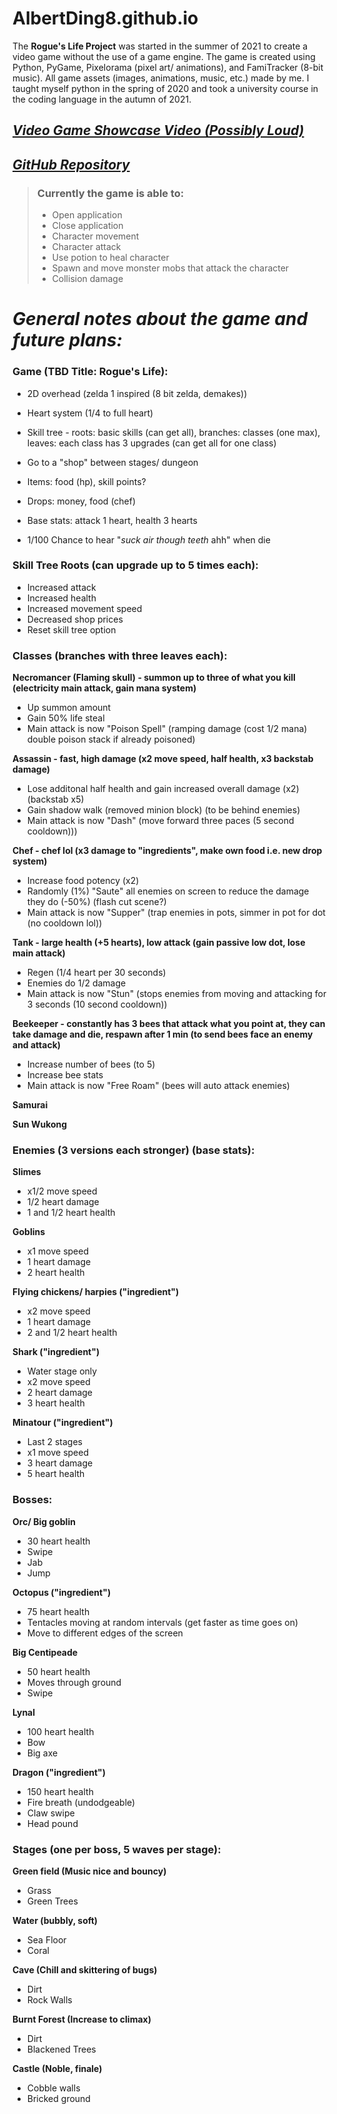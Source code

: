 # AlbertDing8.github.io

The **Rogue's Life Project** was started in the summer of 2021 to create a video game without the use of a game engine.
The game is created using Python, PyGame, Pixelorama (pixel art/ animations), and FamiTracker (8-bit music).
All game assets (images, animations, music, etc.) made by me.
I taught myself python in the spring of 2020 and took a university course in the coding language in the autumn of 2021.

## [***Video Game Showcase Video (Possibly Loud)***](https://youtu.be/ZN6SAUwrTVM)

## [***GitHub Repository***](https://github.com/AlbertDing8/Rogue-s-Life/blob/dde4653a2ff248d30857ae8126208886d17d9985/Rogue'sLifeMain.py)

> ### Currently the game is able to:
> 
> - Open application
> - Close application
> - Character movement
> - Character attack
> - Use potion to heal character
> - Spawn and move monster mobs that attack the character
> - Collision damage

# ***General notes about the game and future plans:***

### **Game (TBD Title: Rogue's Life):**

- 2D overhead (zelda 1 inspired (8 bit zelda, demakes))
- Heart system (1/4 to full heart)
- Skill tree - roots: basic skills (can get all), branches: classes (one max), leaves: each class has 3 upgrades (can get all for one class)
- Go to a "shop" between stages/ dungeon
- Items: food (hp), skill points?
- Drops: money,  food (chef)
- Base stats: attack 1 heart, health 3 hearts

- 1/100 Chance to hear "*suck air though teeth* ahh" when die

### **Skill Tree Roots (can upgrade up to 5 times each):**

- Increased attack
- Increased health
- Increased movement speed
- Decreased shop prices
- Reset skill tree option

### **Classes (branches with three leaves each):**

**Necromancer (Flaming skull) - summon up to three of what you kill (electricity main attack, gain mana system)**
- Up summon amount
- Gain 50% life steal
- Main attack is now "Poison Spell" (ramping damage (cost 1/2 mana) double poison stack if already poisoned)

**Assassin - fast, high damage (x2 move speed, half health, x3 backstab damage)**
- Lose additonal half health and gain increased overall damage (x2) (backstab x5)
- Gain shadow walk (removed minion block) (to be behind enemies)
- Main attack is now "Dash" (move forward three paces (5 second cooldown)))

**Chef - chef lol (x3 damage to "ingredients", make own food i.e. new drop system)**
- Increase food potency (x2)
- Randomly (1%) "Saute" all enemies on screen to reduce the damage they do (-50%) (flash cut scene?)
- Main attack is now "Supper" (trap enemies in pots, simmer in pot for dot (no cooldown lol))

**Tank - large health (+5 hearts), low attack (gain passive low dot, lose main attack)**
- Regen (1/4 heart per 30 seconds)
- Enemies do 1/2 damage
- Main attack is now "Stun" (stops enemies from moving and attacking for 3 seconds (10 second cooldown))

**Beekeeper - constantly has 3 bees that attack what you point at, they can take damage and die, respawn after 1 min (to send bees face an enemy and attack)**
- Increase number of bees (to 5)
- Increase bee stats
- Main attack is now "Free Roam" (bees will auto attack enemies)

**Samurai**

**Sun Wukong**

### **Enemies (3 versions each stronger) (base stats):**

**Slimes**
- x1/2 move speed
- 1/2 heart damage
- 1 and 1/2 heart health

**Goblins**
- x1 move speed
- 1 heart damage
- 2 heart health

**Flying chickens/ harpies ("ingredient")**
- x2 move speed
- 1 heart damage
- 2 and 1/2 heart health

**Shark ("ingredient")**
- Water stage only
- x2 move speed
- 2 heart damage
- 3 heart health

**Minatour ("ingredient")**
- Last 2 stages
- x1 move speed
- 3 heart damage
- 5 heart health

### **Bosses:**

**Orc/ Big goblin**
- 30 heart health
- Swipe
- Jab
- Jump

**Octopus ("ingredient")**
- 75 heart health
- Tentacles moving at random intervals (get faster as time goes on)
- Move to different edges of the screen

**Big Centipeade**
- 50 heart health
- Moves through ground
- Swipe

**Lynal**
- 100 heart health
- Bow
- Big axe

**Dragon ("ingredient")**
- 150 heart health
- Fire breath (undodgeable)
- Claw swipe
- Head pound

### **Stages (one per boss, 5 waves per stage):**

**Green field (Music nice and bouncy)**
- Grass
- Green Trees

**Water (bubbly, soft)**
- Sea Floor
- Coral

**Cave (Chill and skittering of bugs)**
- Dirt
- Rock Walls

**Burnt Forest (Increase to climax)**
- Dirt
- Blackened Trees

**Castle (Noble, finale)**
- Cobble walls
- Bricked ground
